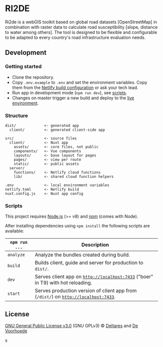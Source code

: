 # RI2DE

Ri2de is a webGIS toolkit based on global road datasets [OpenStreetMap] in combination with raster data to calculate road susceptibility [slope, distance to water among others]. The tool is designed to be flexible and configurable to be adapted to every country's road infrastructure evaluation needs.

## Development

### Getting started

* Clone the repository.
* Copy `.env.example` to `.env` and set the environment variables. Copy them from the [Netlify build configuration](https://app.netlify.com/sites/ri2de/settings/deploys#build-environment-variables) or ask your tech lead.
* Run app in development mode (`npm run dev`), see [scripts](#scripts).
* Changes on master trigger a new build and deploy to the [live environment](https://ri2de.netlify.com).

### Structure

```
dist/             <- generated app
  client/         <- generated client-side app

src/              <- source files
  client/         <- Nuxt app
    assets/       <- core files, not public
    components/   <- Vue components
    layouts/      <- base layout for pages
    pages/        <- view per route
    static/       <- public assets
  server/
    functions/    <- Netlify cloud functions
    lib/          <- shared cloud function helpers

.env              <- local environment variables
netlify.toml      <- Netlify build
nuxt.config.js    <- Nuxt app config
```

### Scripts

This project requires [Node.js](http://nodejs.org/) (>= v8) and [npm](https://npmjs.org/) (comes with Node).

After installing dependencies using `npm install` the following scripts are available:

`npm run ...` | Description
---|---
`analyze` | Analyze the bundles created during build.
`build` | Builds client, guide and server for production to `dist/`.
`dev` | Serves client app on [`http://localhost:7433`](http://localhost:2637) ("boer" in T9) with hot reloading.
`start` | Serves production version of client app from (`/dist/`) on [`http://localhost:7433`](http://localhost:2637).

## License

[GNU General Public License v3.0](license) (GNU GPLv3) © [Deltares](https://www.deltares.nl) and [De Voorhoede](https://www.voorhoede.nl)

s
